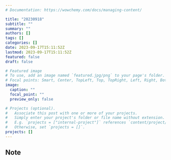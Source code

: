 ```yaml
---
# Documentation: https://wowchemy.com/docs/managing-content/

title: "20230918"
subtitle: ""
summary: ""
authors: []
tags: []
categories: []
date: 2023-09-17T15:11:52Z
lastmod: 2023-09-17T15:11:52Z
featured: false
draft: false

# Featured image
# To use, add an image named `featured.jpg/png` to your page's folder.
# Focal points: Smart, Center, TopLeft, Top, TopRight, Left, Right, BottomLeft, Bottom, BottomRight.
image:
  caption: ""
  focal_point: ""
  preview_only: false

# Projects (optional).
#   Associate this post with one or more of your projects.
#   Simply enter your project's folder or file name without extension.
#   E.g. `projects = ["internal-project"]` references `content/project/deep-learning/index.md`.
#   Otherwise, set `projects = []`.
projects: []
---
```


## Note

